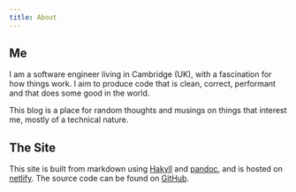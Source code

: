 ```yaml
---
title: About
---
```


Me
-------

I am a software engineer living in Cambridge (UK), with a fascination for
how things work. I aim to produce code that is clean, correct, performant and
that does some good in the world.

This blog is a place for random thoughts and musings on things that interest
me, mostly of a technical nature.

The Site
----------

This site is built from markdown using [Hakyll](http://jaspervdj.be/hakyll) and [pandoc](https://pandoc.org), and is hosted on
[netlify](https://www.netlify.com/). The source code can be found on
[GitHub](https://github.com/alexkalderimis/tech-posts).


